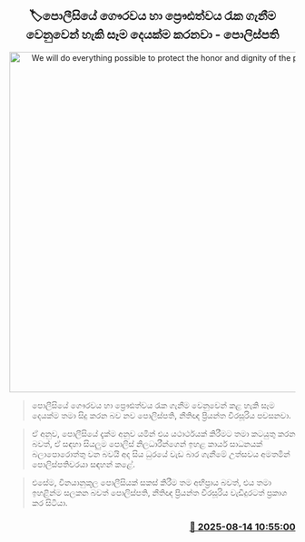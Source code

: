 <p align='center'><b><h2 align='center' title='We will do everything possible to protect the honor and dignity of the police - IGP'>🏷පොලීසියේ ගෞරවය හා ප්‍රෞඪත්වය රැක ගැනීම වෙනුවෙන් හැකි සෑම දෙයක්ම කරනවා - පොලිස්පති</h2></b></p>
<p align='center'><img src='https://helakuru.sgp1.cdn.digitaloceanspaces.com/esana/images/lib/priyantha-weerasooriya-igp-m.jpg' width='600' alt='We will do everything possible to protect the honor and dignity of the police - IGP'></p>

> පොලීසියේ ගෞරවය හා ප්‍රෞඪත්වය රැක ගැනීම වෙනුවෙන් කළ හැකි සෑම දෙයක්ම තමා සිදු කරන බව නව පොලිස්පති, නීතිඥ ප්‍රියන්ත වීරසූරිය පවසනවා.

> ඒ අනුව, පොලීසියේ දැක්ම අනුව යමින් එය යථාර්ථයක් කිරීමට තමා කටයුතු කරන බවත්, ඒ සඳහා සියලුම පොලිස් නිලධාරීන්ගෙන් ඉහළ කාර්ය සාධනයක් බලාපොරොත්තු වන බවයි අද සිය ධුරයේ වැඩ බාර ගැනීමේ උත්සවය අමතමින් පොලිස්පතිවරයා සඳහන් කළේ.

> එසේම, විනයානුකූල පොලීසියක් සකස් කිරීම තම අභිප්‍රාය බවත්, එය තමා ඉහළින්ම සලකන බවත් පොලිස්පති, නීතිඥ ප්‍රියන්ත වීරසූරිය වැඩිදුරටත් ප්‍රකාශ කර සිටියා.



<h3 align='right'><a href='https://www.helakuru.lk/esana/p/112695/'>📅 2025-08-14 10:55:00</a></h3>
